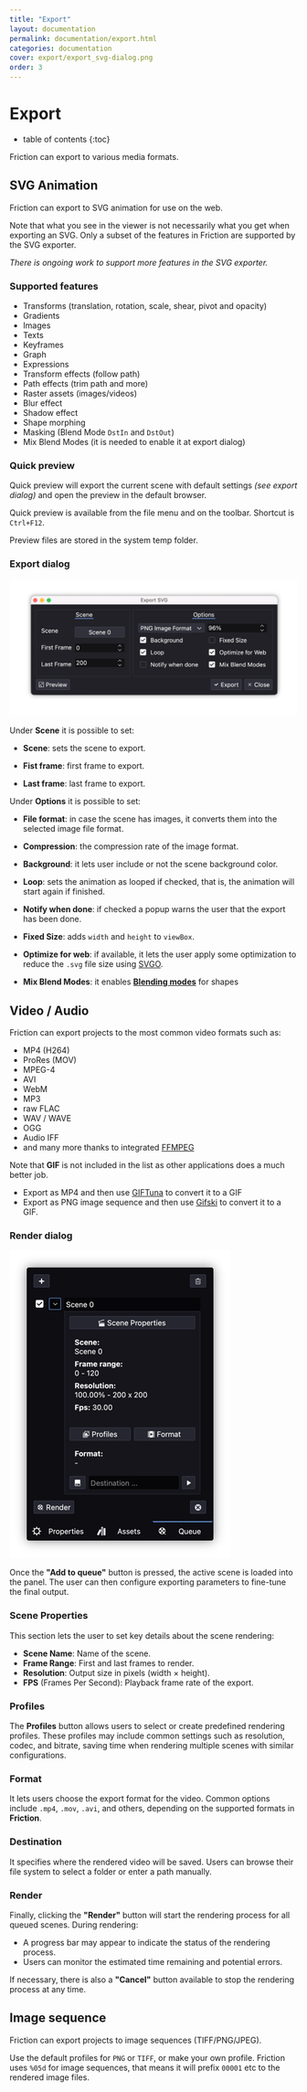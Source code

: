 ```yaml
---
title: "Export"
layout: documentation
permalink: documentation/export.html
categories: documentation
cover: export/export_svg-dialog.png
order: 3
---
```


# Export

* table of contents
{:toc}

Friction can export to various media formats.

## SVG Animation

Friction can export to SVG animation for use on the web.

Note that what you see in the viewer is not necessarily what you get when exporting an SVG. Only a subset of the features in Friction are supported by the SVG exporter.

*There is ongoing work to support more features in the SVG exporter.*

### Supported features

* Transforms (translation, rotation, scale, shear, pivot and opacity)
* Gradients
* Images
* Texts
* Keyframes
* Graph
* Expressions
* Transform effects (follow path)
* Path effects (trim path and more)
* Raster assets (images/videos)
* Blur effect
* Shadow effect
* Shape morphing
* Masking (Blend Mode `DstIn` and `DstOut`)
* Mix Blend Modes (it is needed to enable it at export dialog)

### Quick preview

Quick preview will export the current scene with default settings *(see export dialog)* and open the preview in the default browser.

Quick preview is available from the file menu and on the toolbar. Shortcut is `Ctrl+F12`.

Preview files are stored in the system temp folder.

### Export dialog

![Export dialog](/assets/documentation/export/export_svg-dialog.png)

Under **Scene** it is possible to set:

* **Scene**: sets the scene to export.

* **Fist frame**: first frame to export.

* **Last frame**: last frame to export.

Under **Options** it is possible to set:

* **File format**: in case the scene has images, it converts them into the selected image file format.

* **Compression**: the compression rate of the image format.

* **Background**: it lets user include or not the scene background color.

* **Loop**: sets the animation as looped if checked, that is, the animation will start again if finished.

* **Notify when done**: if checked a popup warns the user that the export has been done.

* **Fixed Size**: adds `width` and `height` to `viewBox`.

* **Optimize for web**: if available, it lets the user apply some optimization to reduce the `.svg` file size using [SVGO](https://github.com/svg/svgo).

* **Mix Blend Modes**: it enables **[Blending modes](tips.html#layer-blending-modes)** for shapes

## Video / Audio

Friction can export projects to the most common video formats such as:

* MP4 (H264)
* ProRes (MOV)
* MPEG-4
* AVI
* WebM
* MP3
* raw FLAC
* WAV / WAVE
* OGG
* Audio IFF
* and many more thanks to integrated [FFMPEG](https://www.ffmpeg.org/)

Note that **GIF** is not included in the list as other applications does a much better job.

* Export as MP4 and then use [GIFTuna](https://giftuna.io/) to convert it to a GIF
* Export as PNG image sequence and then use [Gifski](https://github.com/sindresorhus/Gifski) to convert it to a GIF.

### Render dialog

![Video/Audio render dialog](/assets/documentation/export/export_video-dialog.png)

Once the **"Add to queue"** button is pressed, the active scene is loaded into the panel. The user can then configure exporting parameters to fine-tune the final output.

### Scene Properties

This section lets the user to set key details about the scene rendering:
- **Scene Name**: Name of the scene.
- **Frame Range**: First and last frames to render.
- **Resolution**: Output size in pixels (width × height).
- **FPS** (Frames Per Second): Playback frame rate of the export.

### Profiles

The **Profiles** button allows users to select or create predefined rendering profiles. These profiles may include common settings such as resolution, codec, and bitrate, saving time when rendering multiple scenes with similar configurations.

### Format

It lets users choose the export format for the video. Common options include `.mp4`, `.mov`, `.avi`, and others, depending on the supported formats in **Friction**.

### Destination

It specifies where the rendered video will be saved. Users can browse their file system to select a folder or enter a path manually.

### Render

Finally, clicking the **"Render"** button will start the rendering process for all queued scenes. During rendering:
- A progress bar may appear to indicate the status of the rendering process.
- Users can monitor the estimated time remaining and potential errors.

If necessary, there is also a **"Cancel"** button available to stop the rendering process at any time.

## Image sequence

Friction can export projects to image sequences (TIFF/PNG/JPEG).

Use the default profiles for `PNG` or `TIFF`, or make your own profile. Friction uses `%05d` for image sequences, that means it will prefix `00001` etc to the rendered image files.
